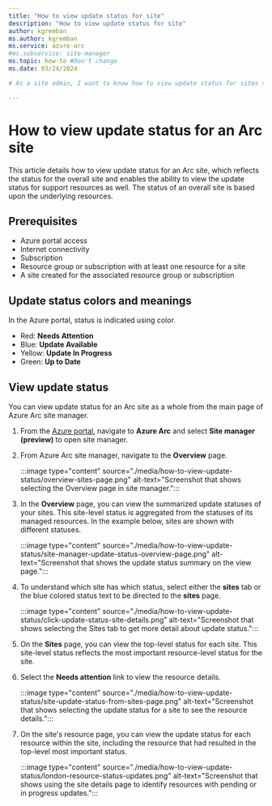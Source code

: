 ```yaml
---
title: "How to view update status for site"
description: "How to view update status for site"
author: kgremban
ms.author: kgremban
ms.service: azure-arc
#ms.subservice: site-manager
ms.topic: how-to #Don't change
ms.date: 03/24/2024

# As a site admin, I want to know how to view update status for sites so that I can use my site.

---
```


# How to view update status for an Arc site

This article details how to view update status for an Arc site, which reflects the status for the overall site and enables the ability to view the update status for support resources as well. The status of an overall site is based upon the underlying resources.

## Prerequisites

* Azure portal access
* Internet connectivity
* Subscription
* Resource group or subscription with at least one resource for a site
* A site created for the associated resource group or subscription

## Update status colors and meanings

In the Azure portal, status is indicated using color.

* Red: **Needs Attention**
* Blue: **Update Available**
* Yellow: **Update In Progress**
* Green: **Up to Date**

## View update status

You can view update status for an Arc site as a whole from the main page of Azure Arc site manager.

1. From the [Azure portal](https://portal.azure.com), navigate to **Azure Arc** and select **Site manager (preview)** to open site manager.

1. From Azure Arc site manager, navigate to the **Overview** page.

   :::image type="content" source="./media/how-to-view-update-status/overview-sites-page.png" alt-text="Screenshot that shows selecting the Overview page in site manager.":::

2. In the **Overview** page, you can view the summarized update statuses of your sites. This site-level status is aggregated from the statuses of its managed resources. In the example below, sites are shown with different statuses.

   :::image type="content" source="./media/how-to-view-update-status/site-manager-update-status-overview-page.png" alt-text="Screenshot that shows the update status summary on the view page.":::

3. To understand which site has which status, select either the **sites** tab or the blue colored status text to be directed to the **sites** page.

   :::image type="content" source="./media/how-to-view-update-status/click-update-status-site-details.png" alt-text="Screenshot that shows selecting the Sites tab to get more detail about update status.":::

1. On the **Sites** page, you can view the top-level status for each site. This site-level status reflects the most important resource-level status for the site.

1. Select the **Needs attention** link to view the resource details.

   :::image type="content" source="./media/how-to-view-update-status/site-update-status-from-sites-page.png" alt-text="Screenshot that shows selecting the update status for a site to see the resource details.":::

3. On the site's resource page, you can view the update status for each resource within the site, including the resource that had resulted in the top-level most important status.

   :::image type="content" source="./media/how-to-view-update-status/london-resource-status-updates.png" alt-text="Screenshot that shows using the site details page to identify resources with pending or in progress updates.":::
